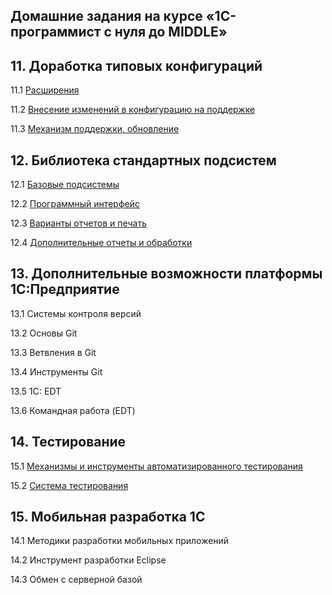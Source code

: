 ## Домашние задания на курсе «1С-программист c нуля до MIDDLE»

## 11. Доработка типовых конфигураций
11.1	[Расширения](DTK/homework-11-1.md)

11.2	[Внесение изменений в конфигурацию на поддержке](DTK/homework-11-2.md)

11.3	[Механизм поддержки, обновление](DTK/homework-11-3.md)

	
## 12. Библиотека стандартных подсистем

12.1	[Базовые подсистемы](BSP/homework-12-1.md)

12.2	[Программный интерфейс](https://github.com/netology-code/onec-mid-homeworks/blob/main/BSP/homework-12-2.md)

12.3	[Варианты отчетов и печать](https://github.com/netology-code/onec-mid-homeworks/blob/main/BSP/homework-12-3.md)

12.4	[Дополнительные отчеты и обработки](https://github.com/netology-code/onec-mid-homeworks/blob/main/BSP/homework-12-4.md)
	
## 13. Дополнительные возможности платформы 1С:Предприятие

13.1	Системы контроля версий

13.2	Основы Git

13.3	Ветвления в Git

13.4	Инструменты Git

13.5	1C: EDT

13.6	Командная работа (EDT)


## 14. Тестирование

15.1	[Механизмы и инструменты автоматизированного тестирования](https://github.com/netology-code/onec-mid-homeworks/blob/main/TAT/homework-14-1.md)

15.2	[Система тестирования](https://github.com/netology-code/onec-mid-homeworks/blob/main/TAT/homework-14-2.md)
	
	
## 15. Мобильная разработка 1С

14.1	Методики разработки мобильных приложений

14.2	Инструмент разработки Eclipse

14.3	Обмен с серверной базой

